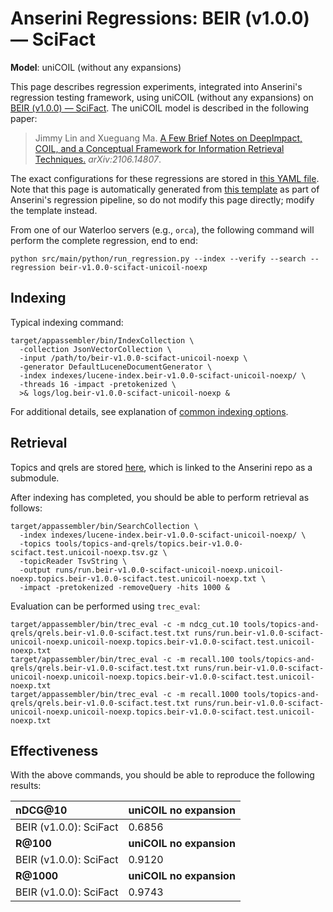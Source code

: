 # Anserini Regressions: BEIR (v1.0.0) &mdash; SciFact

**Model**: uniCOIL (without any expansions)

This page describes regression experiments, integrated into Anserini's regression testing framework, using uniCOIL (without any expansions) on [BEIR (v1.0.0) &mdash; SciFact](http://beir.ai/).
The uniCOIL model is described in the following paper:

> Jimmy Lin and Xueguang Ma. [A Few Brief Notes on DeepImpact, COIL, and a Conceptual Framework for Information Retrieval Techniques.](https://arxiv.org/abs/2106.14807) _arXiv:2106.14807_.

The exact configurations for these regressions are stored in [this YAML file](../../src/main/resources/regression/beir-v1.0.0-scifact-unicoil-noexp.yaml).
Note that this page is automatically generated from [this template](../../src/main/resources/docgen/templates/beir-v1.0.0-scifact-unicoil-noexp.template) as part of Anserini's regression pipeline, so do not modify this page directly; modify the template instead.

From one of our Waterloo servers (e.g., `orca`), the following command will perform the complete regression, end to end:

```
python src/main/python/run_regression.py --index --verify --search --regression beir-v1.0.0-scifact-unicoil-noexp
```

## Indexing

Typical indexing command:

```
target/appassembler/bin/IndexCollection \
  -collection JsonVectorCollection \
  -input /path/to/beir-v1.0.0-scifact-unicoil-noexp \
  -generator DefaultLuceneDocumentGenerator \
  -index indexes/lucene-index.beir-v1.0.0-scifact-unicoil-noexp/ \
  -threads 16 -impact -pretokenized \
  >& logs/log.beir-v1.0.0-scifact-unicoil-noexp &
```

For additional details, see explanation of [common indexing options](../../docs/common-indexing-options.md).

## Retrieval

Topics and qrels are stored [here](https://github.com/castorini/anserini-tools/tree/master/topics-and-qrels), which is linked to the Anserini repo as a submodule.

After indexing has completed, you should be able to perform retrieval as follows:

```
target/appassembler/bin/SearchCollection \
  -index indexes/lucene-index.beir-v1.0.0-scifact-unicoil-noexp/ \
  -topics tools/topics-and-qrels/topics.beir-v1.0.0-scifact.test.unicoil-noexp.tsv.gz \
  -topicReader TsvString \
  -output runs/run.beir-v1.0.0-scifact-unicoil-noexp.unicoil-noexp.topics.beir-v1.0.0-scifact.test.unicoil-noexp.txt \
  -impact -pretokenized -removeQuery -hits 1000 &
```

Evaluation can be performed using `trec_eval`:

```
target/appassembler/bin/trec_eval -c -m ndcg_cut.10 tools/topics-and-qrels/qrels.beir-v1.0.0-scifact.test.txt runs/run.beir-v1.0.0-scifact-unicoil-noexp.unicoil-noexp.topics.beir-v1.0.0-scifact.test.unicoil-noexp.txt
target/appassembler/bin/trec_eval -c -m recall.100 tools/topics-and-qrels/qrels.beir-v1.0.0-scifact.test.txt runs/run.beir-v1.0.0-scifact-unicoil-noexp.unicoil-noexp.topics.beir-v1.0.0-scifact.test.unicoil-noexp.txt
target/appassembler/bin/trec_eval -c -m recall.1000 tools/topics-and-qrels/qrels.beir-v1.0.0-scifact.test.txt runs/run.beir-v1.0.0-scifact-unicoil-noexp.unicoil-noexp.topics.beir-v1.0.0-scifact.test.unicoil-noexp.txt
```

## Effectiveness

With the above commands, you should be able to reproduce the following results:

| **nDCG@10**                                                                                                  | **uniCOIL no expansion**|
|:-------------------------------------------------------------------------------------------------------------|-----------|
| BEIR (v1.0.0): SciFact                                                                                       | 0.6856    |
| **R@100**                                                                                                    | **uniCOIL no expansion**|
| BEIR (v1.0.0): SciFact                                                                                       | 0.9120    |
| **R@1000**                                                                                                   | **uniCOIL no expansion**|
| BEIR (v1.0.0): SciFact                                                                                       | 0.9743    |

